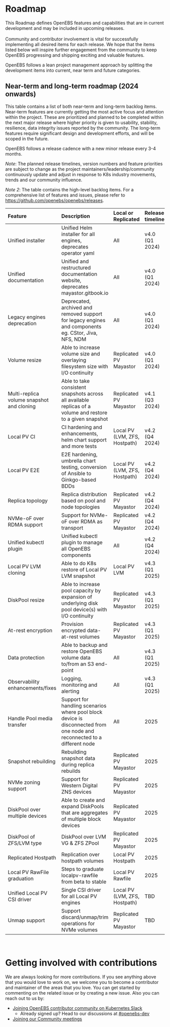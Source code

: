 # Roadmap

This Roadmap defines OpenEBS features and capabilities that are in current development and may be included in upcoming releases.<BR>
<BR>
Community and contributor involvement is vital for successfully implementing all desired items for each release. We hope that the items listed below will inspire further engagement from the community to keep OpenEBS progressing and shipping exciting and valuable features.

OpenEBS follows a lean project management approach by splitting the development items into current, near term and future categories.

## Near-term and long-term roadmap (2024 onwards)
This table contains a list of both near-term and long-term backlog items. Near-term features are currently getting the most active focus and attention within the project. These are prioritized and planned to be completed within the next major release where higher priority is given to usability, stability, resilience, data integrity issues reported by the community. The long-term features require significant design and development efforts, and will be scoped in the future.

OpenEBS follows a release cadence with a new minor release every 3-4 months.

_Note_: The planned release timelines, version numbers and feature priorities are subject to change as the project maintainers/leadership/community continuously update and adjust in response to K8s industry movements, trends and our community influence.

_Note 2_: The table contains the high-level backlog items. For a comprehensive list of features and issues, please refer to https://github.com/openebs/openebs/releases.

| Feature | Description | Local or Replicated | Release timeline | Status |
| :------ | :---------- | :------------------ | :--------------- | :----- |
| Unified installer | Unified Helm installer for all engines, deprecates operator yaml | All | v4.0 (Q1 2024) | Completed |
| Unified documentation | Unified and restructured documentation website, deprecates mayastor.gitbook.io | All | v4.0 (Q1 2024) | Completed |
| Legacy engines deprecation | Deprecated, archived and removed support for legacy engines and components eg. CStor, Jiva, NFS, NDM | All | v4.0 (Q1 2024) | Completed |
| Volume resize | Able to increase volume size and overlaying filesystem size with I/O continuity | Replicated PV Mayastor | v4.0 (Q1 2024) | Completed |
| Multi-replica volume snapshot and cloning | Able to take consistent snapshots across all available replicas of a volume and restore to a given snapshot | Replicated PV Mayastor | v4.1 (Q3 2024) | Completed |
| Local PV CI | CI hardening and enhancements, helm chart support and more tests | Local PV (LVM, ZFS, Hostpath) | v4.2 (Q4 2024) | In progress |
| Local PV E2E | E2E hardening, umbrella chart testing, conversion of Ansible to Ginkgo-based BDDs | Local PV (LVM, ZFS, Hostpath) | v4.2 (Q4 2024) | In progress |
| Replica topology | Replica distribution based on pool and node topologies | Replicated PV Mayastor | v4.2 (Q4 2024) | In progress |
| NVMe-oF over RDMA support | Support for NVMe-oF over RDMA as transport | Replicated PV Mayastor | v4.2 (Q4 2024) | In progress |
| Unified kubectl plugin | Unified kubectl plugin to manage all OpenEBS components | All | v4.2 (Q4 2024) | In progress |
| Local PV LVM cloning | Able to do K8s restore of Local PV LVM snapshot | Local PV LVM | v4.3 (Q1 2025) | In progress |
| DiskPool resize | Able to increase pool capacity by expansion of underlying disk pool device(s) with I/O continuity | Replicated PV  Mayastor | v4.3 (Q1 2025) | In progress |
| At-rest encryption | Provision encrypted data-at-rest volumes | Replicated PV Mayastor | v4.3 (Q1 2025) | In progress |
| Data protection | Able to backup and restore OpenEBS volume data to/from an S3 end-point | All | v4.3 (Q1 2025) | In progress |
| Observability enhancements/fixes | Logging, monitoring and alerting | All | v4.3 (Q1 2025) | In progress |
| Handle Pool media transfer | Support for handling scenarios where pool block device is disconnected from one node and reconnected to a different node | All | 2025 | |
| Snapshot rebuilding | Rebuilding snapshot data during replica rebuilds | Replicated PV Mayastor | 2025 | In progress |
| NVMe zoning support | Support for Western Digital ZNS devices | Replicated PV Mayastor | 2025 | In progress |
| DiskPool over multiple devices | Able to create and expand DiskPools that are aggregates of multiple block devices | Replicated PV Mayastor | 2025 | |
| DiskPool of ZFS/LVM type | DiskPool over LVM VG & ZFS ZPool | Replicated PV Mayastor | 2025 | In progress |
| Replicated Hostpath | Replication over hostpath volumes | Local PV Hostpath | 2025 | |
| Local PV RawFile graduation | Steps to graduate localpv-rawfile from beta to stable | Local PV Rawfile | 2025 | |
| Unified Local PV CSI driver | Single CSI driver for all Local PV engines | Local PV (LVM, ZFS, Hostpath) | TBD | |
| Unmap support | Support discard/unmap/trim operations for NVMe volumes | Replicated PV Mayastor | TBD | |

<BR>

# Getting involved with contributions

We are always looking for more contributions. If you see anything above that you would love to work on, we welcome you to become a contributor and maintainer of the areas that you love. You can get started by commenting on the related issue or by creating a new issue. Also you can reach out to us by:

- [Joining OpenEBS contributor community on Kubernetes Slack](https://kubernetes.slack.com)
	- Already signed up? Head to our discussions at [#openebs-dev](https://kubernetes.slack.com/messages/openebs-dev/)
- [Joining our Community meetings](https://github.com/openebs/openebs/tree/main/community)

